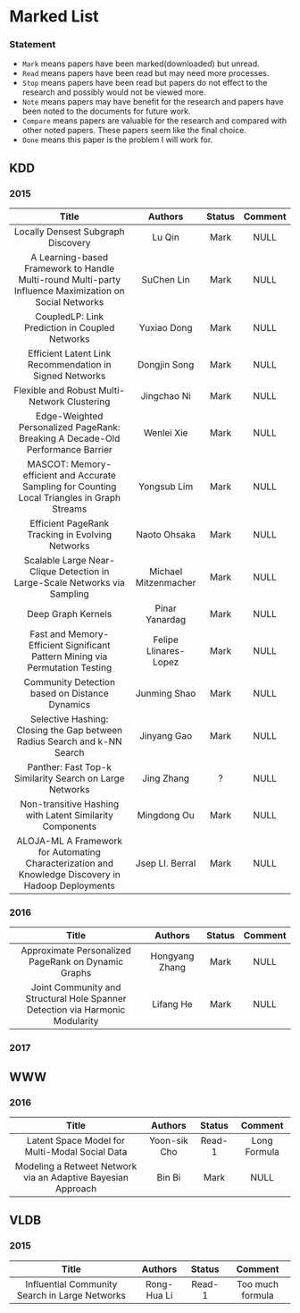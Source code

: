 # Marked List

### Statement
- `Mark` means papers have been marked(downloaded) but unread.
- `Read` means papers have been read but may need more processes.
- `Stop` means papers have been read but papers do not effect to the research and possibly would not be viewed more.
- `Note` means papers may have benefit for the research and papers have been noted to the documents for future work.
- `Compare` means papers are valuable for the research and compared with other noted papers. These papers seem like the final choice.
- `Done` means this paper is the problem I will work for.

## KDD

### 2015
| Title | Authors | Status | Comment |
| :---: | :-----: | :----: | :-----: |
| Locally Densest Subgraph Discovery | Lu Qin | Mark | NULL |
| A Learning-based Framework to Handle Multi-round Multi-party Influence Maximization on Social Networks | SuChen Lin | Mark | NULL |
| CoupledLP: Link Prediction in Coupled Networks | Yuxiao Dong | Mark | NULL |
| Efficient Latent Link Recommendation in Signed Networks | Dongjin Song | Mark | NULL |
| Flexible and Robust Multi-Network Clustering | Jingchao Ni | Mark | NULL |
| Edge-Weighted Personalized PageRank: Breaking A Decade-Old Performance Barrier | Wenlei Xie | Mark | NULL |
| MASCOT: Memory-efficient and Accurate Sampling for Counting Local Triangles in Graph Streams | Yongsub Lim | Mark | NULL |
| Efficient PageRank Tracking in Evolving Networks | Naoto Ohsaka | Mark | NULL |
| Scalable Large Near-Clique Detection in Large-Scale Networks via Sampling | Michael Mitzenmacher | Mark | NULL |
| Deep Graph Kernels | Pinar Yanardag | Mark | NULL |
| Fast and Memory-Efficient Significant Pattern Mining via Permutation Testing | Felipe Llinares-Lopez | Mark | NULL |
| Community Detection based on Distance Dynamics | Junming Shao | Mark | NULL |
| Selective Hashing: Closing the Gap between Radius Search and k-NN Search | Jinyang Gao | Mark | NULL |
| Panther: Fast Top-k Similarity Search on Large Networks | Jing Zhang | ? | NULL |
| Non-transitive Hashing with Latent Similarity Components | Mingdong Ou | Mark | NULL |
| ALOJA-ML A Framework for Automating Characterization and Knowledge Discovery in Hadoop Deployments | Jsep LI. Berral | Mark | NULL |

### 2016
| Title | Authors | Status | Comment |
| :---: | :-----: | :----: | :-----: |
| Approximate Personalized PageRank on Dynamic Graphs | Hongyang Zhang | Mark | NULL |
| Joint Community and Structural Hole Spanner Detection via Harmonic Modularity | Lifang He | Mark | NULL |

### 2017

## WWW

### 2016
| Title | Authors | Status | Comment |
| :---: | :-----: | :----: | :-----: |
| Latent Space Model for Multi-Modal Social Data | Yoon-sik Cho | Read-1 | Long Formula |
| Modeling a Retweet Network via an Adaptive Bayesian Approach | Bin Bi | Mark | NULL |

## VLDB

### 2015
| Title | Authors | Status | Comment |
| :---: | :-----: | :----: | :-----: |
| Influential Community Search in Large Networks | Rong-Hua Li | Read-1 | Too much formula |
